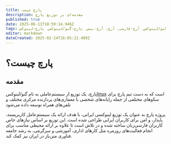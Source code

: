 ```yaml
---
title: پارچ چیست
description: مقدمه‌ای بر توزیع پارچ
published: true
date: 2025-06-11T18:59:14.946Z
tags: پارچ, لینوکس, گنو, گنو/لینوکس, توزیع-گنو/لینوکس, آرچ-فارسی, آرچ, آرچ-بیس, پارچ-گنو/لینوکس, پارچ-لینوکس
editor: markdown
dateCreated: 2025-02-24T16:05:22.489Z
---
```


# پارچ چیست؟
## مقدمه
پارچ، یک توزیع از سیستم‌عاملی به نام گنو/لینوکس[linux](/fa/linux) است که به دست تیم پارچ برای سکوهای مختلفی از جمله رایانه‌های شخصی با معماری‌های پردازنده مرکزی مختلف و تلفن‌های همراه توسعه داده می‌شود

پروژه پارچ به عنوان یک توزیع لینوکسی ایرانی، با هدف ارائه یک سیستم‌عامل کاربرپسند، پایدار، و امن برای کاربران ایرانی طراحی شده است. این توزیع بر اساس نیازهای خاص کاربران فارسی‌زبان ساخته شده و در تلاش است تا علاوه بر ارائه محیطی مناسب برای انجام فعالیت‌های روزمره مثل کارهای اداری، آموزشی و سرگرمی، به رشد جامعه فناوری متن‌باز در ایران نیز کمک کند.